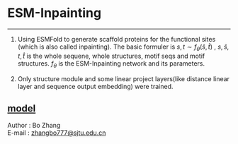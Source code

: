 # ESM-Inpainting
----
1. Using ESMFold to generate scaffold proteins for the functional sites (which is also called inpainting). The basic formuler is $s,t \sim f_{\theta}(\hat{s},\hat{t})$ , $s,\hat{s},t,\hat{t}$ is the whole sequene, whole structures, motif seqs and motif structures. $f_{\theta}$ is the ESM-Inpainting network and its parameters.

2. Only structure module and some linear project layers(like distance linear layer and sequence output embedding) were trained.

[model](./img/inpaint.png)
-----
Author : Bo Zhang  
E-mail : zhangbo777@sjtu.edu.cn

